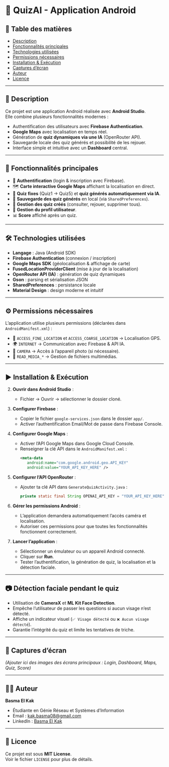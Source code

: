 # 📱 QuizAI - Application Android

## 📑 Table des matières
- [Description](#description)
- [Fonctionnalités principales](#fonctionnalités-principales)
- [Technologies utilisées](#technologies-utilisées)
- [Permissions nécessaires](#permissions-nécessaires)
- [Installation & Exécution](#installation--exécution)
- [Captures d’écran](#captures-décran)
- [Auteur](#auteur)
- [Licence](#licence)

---

## 📝 Description
Ce projet est une application Android réalisée avec **Android Studio**.  
Elle combine plusieurs fonctionnalités modernes :  
- Authentification des utilisateurs avec **Firebase Authentication**.  
- **Google Maps** avec localisation en temps réel.  
- Génération de **quiz dynamiques via une IA** (OpenRouter API).  
- Sauvegarde locale des quiz générés et possibilité de les rejouer.  
- Interface simple et intuitive avec un **Dashboard** central.  

---

## 🚀 Fonctionnalités principales
- 🔑 **Authentification** (login & inscription avec Firebase).  
- 🗺️ **Carte interactive Google Maps** affichant la localisation en direct.  
- 📝 **Quiz fixes** (Quiz1 → Quiz5) et **quiz générés automatiquement via IA**.  
- 💾 **Sauvegarde des quiz générés** en local (via `SharedPreferences`).  
- 📂 **Gestion des quiz créés** (consulter, rejouer, supprimer tous).  
- 👤 **Gestion du profil utilisateur**.  
- 📊 **Score** affiché après un quiz.  

---

## 🛠️ Technologies utilisées
- **Langage** : Java (Android SDK)
- **Firebase Authentication** (connexion / inscription)
- **Google Maps SDK** (géolocalisation & affichage de carte)
- **FusedLocationProviderClient** (mise à jour de la localisation)
- **OpenRouter API (IA)** : génération de quiz dynamiques
- **Gson** : parsing et sérialisation JSON
- **SharedPreferences** : persistance locale
- **Material Design** : design moderne et intuitif

---

## ⚙️ Permissions nécessaires
L’application utilise plusieurs permissions (déclarées dans `AndroidManifest.xml`) :
- 📍 `ACCESS_FINE_LOCATION` et `ACCESS_COARSE_LOCATION` → Localisation GPS.  
- 🌍 `INTERNET` → Communication avec Firebase & API IA.  
- 📸 `CAMERA` → Accès à l’appareil photo (si nécessaire).  
- 📂 `READ_MEDIA_*` → Gestion de fichiers multimédias.  

---

## ▶️ Installation & Exécution
2. **Ouvrir dans Android Studio** :  
   - Fichier → Ouvrir → sélectionner le dossier cloné.

3. **Configurer Firebase** :  
   - Copier le fichier `google-services.json` dans le dossier `app/`.  
   - Activer l’authentification Email/Mot de passe dans Firebase Console.

4. **Configurer Google Maps** :  
   - Activer l’API Google Maps dans Google Cloud Console.  
   - Renseigner la clé API dans le `AndroidManifest.xml` :  
     ```xml
     <meta-data
        android:name="com.google.android.geo.API_KEY"
        android:value="YOUR_API_KEY_HERE" />
     ```

5. **Configurer l’API OpenRouter** :  
   - Ajouter ta clé API dans `GenerateQuizActivity.java` :  
     ```java
     private static final String OPENAI_API_KEY = "YOUR_API_KEY_HERE";
     ```

6. **Gérer les permissions Android** :  
   - L’application demandera automatiquement l’accès caméra et localisation.  
   - Autoriser ces permissions pour que toutes les fonctionnalités fonctionnent correctement.

7. **Lancer l’application** :  
   - Sélectionner un émulateur ou un appareil Android connecté.  
   - Cliquer sur **Run**.  
   - Tester l’authentification, la génération de quiz, la localisation et la détection faciale.

---

## 📷 Détection faciale pendant le quiz
- Utilisation de **CameraX** et **ML Kit Face Detection**.  
- Empêche l’utilisateur de passer les questions si aucun visage n’est détecté.  
- Affiche un indicateur visuel (`✅ Visage détecté` ou `❌ Aucun visage détecté`).  
- Garantie l’intégrité du quiz et limite les tentatives de triche.

---

## 📸 Captures d’écran
*(Ajouter ici des images des écrans principaux : Login, Dashboard, Maps, Quiz, Score)*

---

## 👩‍💻 Auteur
**Basma El Kak**  
- Étudiante en Génie Réseau et Systèmes d’Information  
- Email : kak.basma08@gmail.com  
- LinkedIn : [Basma El Kak](https://www.linkedin.com/in/basma-el-kak)

---

## 📄 Licence
Ce projet est sous **MIT License**.  
Voir le fichier `LICENSE` pour plus de détails.



